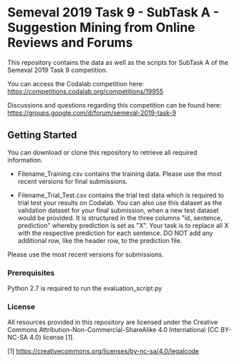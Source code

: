 # Semeval 2019 Task 9 - SubTask A - Suggestion Mining from Online Reviews and Forums

This repository contains the data as well as the scripts for SubTask A of the Semeval 2019 Task 9 competition. 

You can access the Codalab competition here: https://competitions.codalab.org/competitions/19955 

Discussions and questions regarding this competition can be found here: https://groups.google.com/d/forum/semeval-2019-task-9

## Getting Started

You can download or clone this repository to retrieve all required information. 

* Filename_Training.csv contains the training data. Please use the most recent versions for final submissions.

* Filename_Trial_Test.csv contains the trial test data which is required to trial test your results on Codalab. You can also use this dataset as the validation dataset for your final submission, when a new test dataset would be provided. It is structured in the three columns "id, sentence, prediction" whereby prediction is set as "X". Your task is to replace all X with the respective prediction for each sentence.
DO NOT add any additional row, like the header row, to the prediction file. 

Please use the most recent versions for submissions.

### Prerequisites

Python 2.7 is required to run the evaluation_script.py

### License

All resources provided in this repository are licensed under the Creative Commons Attribution-Non-Commercial-ShareAlike 4.0 International (CC BY-NC-SA 4.0) license [1].

[1] https://creativecommons.org/licenses/by-nc-sa/4.0/legalcode
